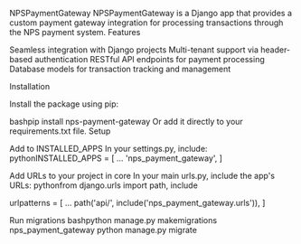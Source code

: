 NPSPaymentGateway
NPSPaymentGateway is a Django app that provides a custom payment gateway integration for processing transactions through the NPS payment system.
Features

Seamless integration with Django projects
Multi-tenant support via header-based authentication
RESTful API endpoints for payment processing
Database models for transaction tracking and management

Installation

Install the package using pip:

bashpip install nps-payment-gateway
Or add it directly to your requirements.txt file.
Setup

Add to INSTALLED_APPS
In your settings.py, include:
pythonINSTALLED_APPS = [
...
'nps_payment_gateway',
]

Add URLs to your project in core
In your main urls.py, include the app's URLs:
pythonfrom django.urls import path, include

urlpatterns = [
...
path('api/', include('nps_payment_gateway.urls')),
]

Run migrations
bashpython manage.py makemigrations nps_payment_gateway
python manage.py migrate
